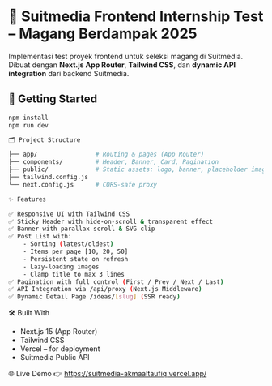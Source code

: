 # 🎯 Suitmedia Frontend Internship Test – Magang Berdampak 2025

Implementasi test proyek frontend untuk seleksi magang di Suitmedia. Dibuat dengan **Next.js App Router**, **Tailwind CSS**, dan **dynamic API integration** dari backend Suitmedia.

## 🚀 Getting Started

```bash
npm install
npm run dev
```

```bash
🗂️ Project Structure

├── app/                # Routing & pages (App Router)
├── components/         # Header, Banner, Card, Pagination
├── public/             # Static assets: logo, banner, placeholder images
├── tailwind.config.js
└── next.config.js      # CORS-safe proxy
```

```bash
✨ Features

✅ Responsive UI with Tailwind CSS
✅ Sticky Header with hide-on-scroll & transparent effect
✅ Banner with parallax scroll & SVG clip
✅ Post List with:
    - Sorting (latest/oldest)
    - Items per page [10, 20, 50]
    - Persistent state on refresh
    - Lazy-loading images
    - Clamp title to max 3 lines
✅ Pagination with full control (First / Prev / Next / Last)
✅ API Integration via /api/proxy (Next.js Middleware)
✅ Dynamic Detail Page /ideas/[slug] (SSR ready)
```

🛠️ Built With
- Next.js 15 (App Router)
- Tailwind CSS
- Vercel – for deployment
- Suitmedia Public API


🌐 Live Demo
👉 https://suitmedia-akmaaltaufiq.vercel.app/
